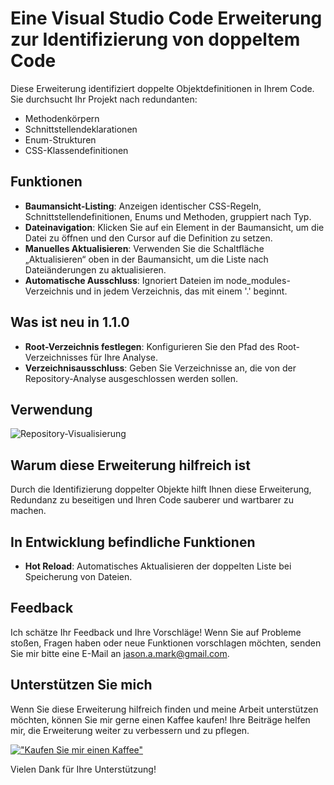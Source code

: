 # Eine Visual Studio Code Erweiterung zur Identifizierung von doppeltem Code

Diese Erweiterung identifiziert doppelte Objektdefinitionen in Ihrem Code. Sie durchsucht Ihr Projekt nach redundanten:

- Methodenkörpern
- Schnittstellendeklarationen
- Enum-Strukturen
- CSS-Klassendefinitionen

## Funktionen

- **Baumansicht-Listing**: Anzeigen identischer CSS-Regeln, Schnittstellendefinitionen, Enums und Methoden, gruppiert nach Typ.
- **Dateinavigation**: Klicken Sie auf ein Element in der Baumansicht, um die Datei zu öffnen und den Cursor auf die Definition zu setzen.
- **Manuelles Aktualisieren**: Verwenden Sie die Schaltfläche „Aktualisieren“ oben in der Baumansicht, um die Liste nach Dateiänderungen zu aktualisieren.
- **Automatische Ausschluss**: Ignoriert Dateien im node_modules-Verzeichnis und in jedem Verzeichnis, das mit einem '.' beginnt.

## Was ist neu in 1.1.0

- **Root-Verzeichnis festlegen**: Konfigurieren Sie den Pfad des Root-Verzeichnisses für Ihre Analyse.
- **Verzeichnisausschluss**: Geben Sie Verzeichnisse an, die von der Repository-Analyse ausgeschlossen werden sollen.

## Verwendung

![Repository-Visualisierung](https://github.com/jasonamark/jasonamark/raw/main/identify-duplicates.gif)

## Warum diese Erweiterung hilfreich ist

Durch die Identifizierung doppelter Objekte hilft Ihnen diese Erweiterung, Redundanz zu beseitigen und Ihren Code sauberer und wartbarer zu machen.

## In Entwicklung befindliche Funktionen

- **Hot Reload**: Automatisches Aktualisieren der doppelten Liste bei Speicherung von Dateien.

## Feedback

Ich schätze Ihr Feedback und Ihre Vorschläge! Wenn Sie auf Probleme stoßen, Fragen haben oder neue Funktionen vorschlagen möchten, senden Sie mir bitte eine E-Mail an [jason.a.mark@gmail.com](jason.a.mark@gmail.com).

## Unterstützen Sie mich
Wenn Sie diese Erweiterung hilfreich finden und meine Arbeit unterstützen möchten, können Sie mir gerne einen Kaffee kaufen! Ihre Beiträge helfen mir, die Erweiterung weiter zu verbessern und zu pflegen.

[!["Kaufen Sie mir einen Kaffee"](https://www.buymeacoffee.com/assets/img/custom_images/orange_img.png)](https://buymeacoffee.com/jasonamark8)

Vielen Dank für Ihre Unterstützung!
